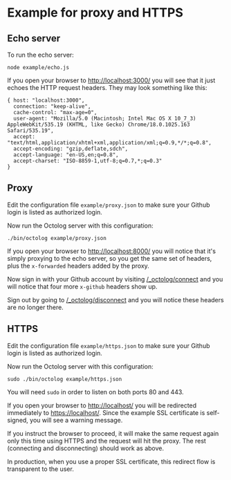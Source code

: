 # Example for proxy and HTTPS


## Echo server

To run the echo server:

```
node example/echo.js 
```

If you open your browser to [http://localhost:3000/](http://localhost:3000/) you
will see that it just echoes the HTTP request headers.  They may look something
like this:

```
{ host: "localhost:3000",
  connection: "keep-alive",
  cache-control: "max-age=0",
  user-agent: "Mozilla/5.0 (Macintosh; Intel Mac OS X 10_7_3) AppleWebKit/535.19 (KHTML, like Gecko) Chrome/18.0.1025.163 Safari/535.19",
  accept: "text/html,application/xhtml+xml,application/xml;q=0.9,*/*;q=0.8",
  accept-encoding: "gzip,deflate,sdch",
  accept-language: "en-US,en;q=0.8",
  accept-charset: "ISO-8859-1,utf-8;q=0.7,*;q=0.3"
}
```


## Proxy

Edit the configuration file `example/proxy.json` to make sure your Github
login is listed as authorized login.

Now run the Octolog server with this configuration:

```
./bin/octolog example/proxy.json
```

If you open your browser to [http://localhost:8000/](http://localhost:8000/) you
will notice that it's simply proxying to the echo server, so you get the same
set of headers, plus the `x-forwarded` headers added by the proxy.

Now sign in with your Github account by visiting
[/_octolog/connect](http://localhost:8000/_octolog/connect)
and you will notice that four more `x-github` headers show up.

Sign out by going to
[/_octolog/disconnect](http://localhost:8000/_octolog/disconnect) and you will
notice these headers are no longer there.


## HTTPS

Edit the configuration file `example/https.json` to make sure your Github
login is listed as authorized login.

Now run the Octolog server with this configuration:

```
sudo ./bin/octolog example/https.json
```

You will need `sudo` in order to listen on both ports 80 and 443.

If you open your browser to [http://localhost/](http://localhost/) you will be
redirected immediately to [https://localhost/](https://localhost/).  Since the
example SSL certificate is self-signed, you will see a warning message.

If you instruct the browser to proceed, it will make the same request again only
this time using HTTPS and the request will hit the proxy.  The rest (connecting
and disconnecting) should work as above.

In production, when you use a proper SSL certificate, this redirect flow is
transparent to the user.

